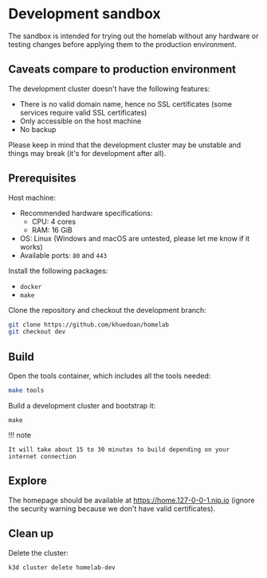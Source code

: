 # Development sandbox

The sandbox is intended for trying out the homelab without any hardware or testing changes before applying them to the production environment.

## Caveats compare to production environment

The development cluster doesn't have the following features:

- There is no valid domain name, hence no SSL certificates (some services require valid SSL certificates)
- Only accessible on the host machine
- No backup
<!-- TODO more caveats here -->

Please keep in mind that the development cluster may be unstable and things may break (it's for development after all).

## Prerequisites

Host machine:

- Recommended hardware specifications:
    - CPU: 4 cores
    - RAM: 16 GiB
- OS: Linux (Windows and macOS are untested, please let me know if it works)
- Available ports: `80` and `443`

Install the following packages:

- `docker`
- `make`

Clone the repository and checkout the development branch:

```sh
git clone https://github.com/khuedoan/homelab
git checkout dev
```

## Build

Open the tools container, which includes all the tools needed:

```sh
make tools
```

Build a development cluster and bootstrap it:

```
make
```

!!! note

    It will take about 15 to 30 minutes to build depending on your internet connection

## Explore

The homepage should be available at <https://home.127-0-0-1.nip.io> (ignore the security warning because we don't have valid certificates).

## Clean up

Delete the cluster:

```sh
k3d cluster delete homelab-dev
```
